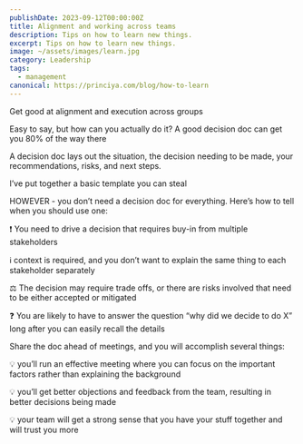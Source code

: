 ```yaml
---
publishDate: 2023-09-12T00:00:00Z
title: Alignment and working across teams
description: Tips on how to learn new things.
excerpt: Tips on how to learn new things.
image: ~/assets/images/learn.jpg
category: Leadership
tags:
  - management
canonical: https://princiya.com/blog/how-to-learn
---
```


Get good at alignment and execution across groups

Easy to say, but how can you actually do it? A good decision doc can get you 80% of the way there

A decision doc lays out the situation, the decision needing to be made, your recommendations, risks, and next steps.

I’ve put together a basic template you can steal

HOWEVER - you don’t need a decision doc for everything. Here’s how to tell when you should use one:

❗ You need to drive a decision that requires buy-in from multiple stakeholders

ℹ context is required, and you don’t want to explain the same thing to each stakeholder separately

⚖ The decision may require trade offs, or there are risks involved that need to be either accepted or mitigated

❓ You are likely to have to answer the question “why did we decide to do X” long after you can easily recall the details

Share the doc ahead of meetings, and you will accomplish several things:

💡 you’ll run an effective meeting where you can focus on the important factors rather than explaining the background

💡 you’ll get better objections and feedback from the team, resulting in better decisions being made

💡 your team will get a strong sense that you have your stuff together and will trust you more
